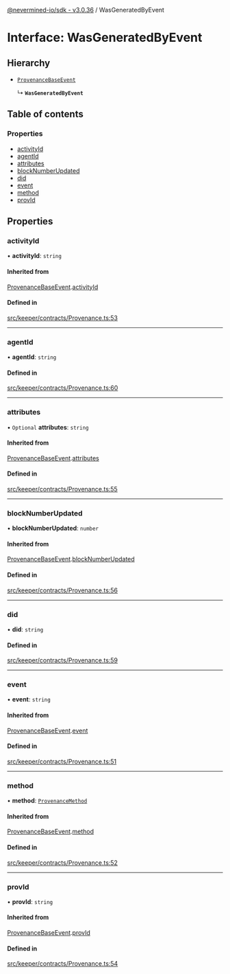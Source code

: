 [@nevermined-io/sdk - v3.0.36](../code-reference.md) / WasGeneratedByEvent

# Interface: WasGeneratedByEvent

## Hierarchy

- [`ProvenanceBaseEvent`](ProvenanceBaseEvent.md)

  ↳ **`WasGeneratedByEvent`**

## Table of contents

### Properties

- [activityId](WasGeneratedByEvent.md#activityid)
- [agentId](WasGeneratedByEvent.md#agentid)
- [attributes](WasGeneratedByEvent.md#attributes)
- [blockNumberUpdated](WasGeneratedByEvent.md#blocknumberupdated)
- [did](WasGeneratedByEvent.md#did)
- [event](WasGeneratedByEvent.md#event)
- [method](WasGeneratedByEvent.md#method)
- [provId](WasGeneratedByEvent.md#provid)

## Properties

### activityId

• **activityId**: `string`

#### Inherited from

[ProvenanceBaseEvent](ProvenanceBaseEvent.md).[activityId](ProvenanceBaseEvent.md#activityid)

#### Defined in

[src/keeper/contracts/Provenance.ts:53](https://github.com/nevermined-io/sdk-js/blob/112a8a40d591ba6fa5736c0c11ad1e067b7b9663/src/keeper/contracts/Provenance.ts#L53)

---

### agentId

• **agentId**: `string`

#### Defined in

[src/keeper/contracts/Provenance.ts:60](https://github.com/nevermined-io/sdk-js/blob/112a8a40d591ba6fa5736c0c11ad1e067b7b9663/src/keeper/contracts/Provenance.ts#L60)

---

### attributes

• `Optional` **attributes**: `string`

#### Inherited from

[ProvenanceBaseEvent](ProvenanceBaseEvent.md).[attributes](ProvenanceBaseEvent.md#attributes)

#### Defined in

[src/keeper/contracts/Provenance.ts:55](https://github.com/nevermined-io/sdk-js/blob/112a8a40d591ba6fa5736c0c11ad1e067b7b9663/src/keeper/contracts/Provenance.ts#L55)

---

### blockNumberUpdated

• **blockNumberUpdated**: `number`

#### Inherited from

[ProvenanceBaseEvent](ProvenanceBaseEvent.md).[blockNumberUpdated](ProvenanceBaseEvent.md#blocknumberupdated)

#### Defined in

[src/keeper/contracts/Provenance.ts:56](https://github.com/nevermined-io/sdk-js/blob/112a8a40d591ba6fa5736c0c11ad1e067b7b9663/src/keeper/contracts/Provenance.ts#L56)

---

### did

• **did**: `string`

#### Defined in

[src/keeper/contracts/Provenance.ts:59](https://github.com/nevermined-io/sdk-js/blob/112a8a40d591ba6fa5736c0c11ad1e067b7b9663/src/keeper/contracts/Provenance.ts#L59)

---

### event

• **event**: `string`

#### Inherited from

[ProvenanceBaseEvent](ProvenanceBaseEvent.md).[event](ProvenanceBaseEvent.md#event)

#### Defined in

[src/keeper/contracts/Provenance.ts:51](https://github.com/nevermined-io/sdk-js/blob/112a8a40d591ba6fa5736c0c11ad1e067b7b9663/src/keeper/contracts/Provenance.ts#L51)

---

### method

• **method**: [`ProvenanceMethod`](../enums/ProvenanceMethod.md)

#### Inherited from

[ProvenanceBaseEvent](ProvenanceBaseEvent.md).[method](ProvenanceBaseEvent.md#method)

#### Defined in

[src/keeper/contracts/Provenance.ts:52](https://github.com/nevermined-io/sdk-js/blob/112a8a40d591ba6fa5736c0c11ad1e067b7b9663/src/keeper/contracts/Provenance.ts#L52)

---

### provId

• **provId**: `string`

#### Inherited from

[ProvenanceBaseEvent](ProvenanceBaseEvent.md).[provId](ProvenanceBaseEvent.md#provid)

#### Defined in

[src/keeper/contracts/Provenance.ts:54](https://github.com/nevermined-io/sdk-js/blob/112a8a40d591ba6fa5736c0c11ad1e067b7b9663/src/keeper/contracts/Provenance.ts#L54)

